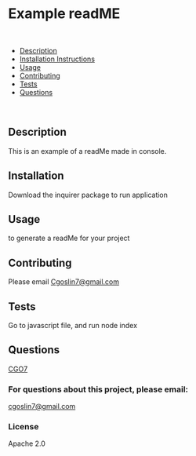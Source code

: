 # Example readME
<br>
                                                                
- [Description](#Description)
- [Installation Instructions](#Installation-Instructions)
- [Usage](#Usage)
- [Contributing](#Contributing)
- [Tests](#Tests)
- [Questions](#Questions)
<br>

## Description
 This is an example of a readMe made in console.
<br>

## Installation
 Download the inquirer package to run application
<br>

## Usage
 to generate a readMe for your project
<br>

## Contributing
 Please email Cgoslin7@gmail.com
<br>

## Tests
 Go to javascript file, and run node index
<br>

## Questions
[CGO7](http://github.com/CGO7) 
### For questions about this project, please email:
 cgoslin7@gmail.com
 <br>

### License
 Apache 2.0
